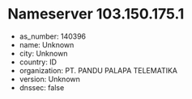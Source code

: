 # Nameserver 103.150.175.1

* as_number: 140396
* name: Unknown
* city: Unknown
* country: ID
* organization: PT. PANDU PALAPA TELEMATIKA
* version: Unknown
* dnssec: false
